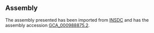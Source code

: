 
Assembly
--------

The assembly presented has been imported from 
[INSDC](http://www.insdc.org) and has the assembly accession
[GCA\_000988875.2](http://www.ebi.ac.uk/ena/data/view/GCA_000988875.2).


